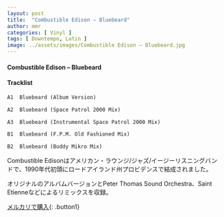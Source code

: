 ```yaml
---
layout: post
title:  "Combustible Edison – Bluebeard"
author: mmr
categories: [ Vinyl ]
tags: [ Downtempo, Latin ]
image: ../assets/images/Combustible Edison – Bluebeard.jpg
---
```


#### Combustible Edison – Bluebeard

#### Tracklist
```md
A1  Bluebeard (Album Version)

A2  Bluebeard (Space Patrol 2000 Mix)

A3  Bluebeard (Instrumental Space Patrol 2000 Mix)

B1  Bluebeard (F.P.M. Old Fashioned Mix)

B2  Bluebeard (Buddy Mikro Mix)
```

Combustible Edisonはアメリカン・ラウンジ/ジャズ/イージーリスニングバンドで、1990年代初頭にロードアイランド州プロビデンスで結成されました。

オリジナルのアルバムバージョンとPeter Thomas Sound Orchestra、Saint Etienneなどによるリミックスを収録。

[メルカリで購入](https://jp.mercari.com/item/m92789980685){: .button1}

